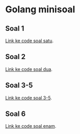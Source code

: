 # Golang minisoal

## Soal 1
[Link ke code soal satu](./satu).

## Soal 2
[Link ke code soal dua](./dua).


## Soal 3-5
[Link ke code soal 3-5](./teori).

## Soal 6
[Link ke code soal enam](./cart).

